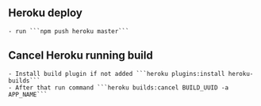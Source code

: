 ## Heroku deploy
    - run ```npm push heroku master```
## Cancel Heroku running build
    - Install build plugin if not added ```heroku plugins:install heroku-builds```
    - After that run command ```heroku builds:cancel BUILD_UUID -a APP_NAME```